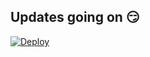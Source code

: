 ## Updates going on 😏

[![Deploy](https://www.herokucdn.com/deploy/button.svg)](https://heroku.com/deploy?template=https://github.com/Shinchan-xD/Himawari)
